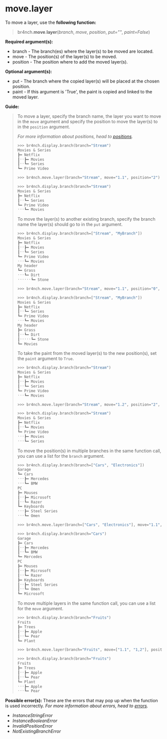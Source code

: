 # move.layer

To move a layer, use the **following function:**

> br4nch.**move**.**layer**(*branch*, *move*, *position*, *put=""*, *paint=False*)

**Required argument(s):**

- branch - The branch(es) where the layer(s) to be moved are located.
- move - The position(s) of the layer(s) to be moved.
- position - The position where to add the moved layer(s).

**Optional argument(s):**

- put -  The branch where the copied layer(s) will be placed at the chosen position.
- paint - If this argument is 'True', the paint is copied and linked to the moved layer.

**Guide:**

> To move a layer, specify the branch name, the layer you want to move in the `move` argument and specify the position to move the layer(s) to in the `position` argument.
>
> *For more information about positions, head to [positions](../../guides/positions.md).*
>
> ```python
> >>> br4nch.display.branch(branch="Stream")
> Movies & Series
> ┣━ Netflix
> ┃ˑˑ┣━ Movies
> ┃ˑˑ┗━ Series
> ┗━ Prime Video
> 
> >>> br4nch.move.layer(branch="Stream", move="1.1", position="2")
> 
> >>> br4nch.display.branch(branch="Stream")
> Movies & Series
> ┣━ Netflix
> ┃ˑˑ┗━ Series
> ┗━ Prime Video
> ˑˑˑ┗━ Movies
> ```
>
> To move the layer(s) to another existing branch, specify the branch name the layer(s) should go to in the `put` argument.
>
> ```python
> >>> br4nch.display.branch(branch=["Stream", "MyBranch"])
> Movies & Series
> ┣━ Netflix
> ┃ˑˑ┣━ Movies
> ┃ˑˑ┗━ Series
> ┗━ Prime Video
> ˑˑˑ┗━ Movies
> My header
> ┗━ Grass
> ˑˑˑ┗━ Dirt
> ˑˑˑˑˑˑ┗━ Stone
> 
> >>> br4nch.move.layer(branch="Stream", move="1.1", position="0", put="MyBranch")
> 
> >>> br4nch.display.branch(branch=["Stream", "MyBranch"])
> Movies & Series
> ┣━ Netflix
> ┃ˑˑ┗━ Series
> ┗━ Prime Video
> ˑˑˑ┗━ Movies
> My header
> ┣━ Grass
> ┃ˑˑ┗━ Dirt
> ┃ˑˑˑˑˑ┗━ Stone
> ┗━ Movies
> ```
>
> To take the paint from the moved layer(s) to the new position(s), set the `paint` argument to `True`.
>
> ```python
> >>> br4nch.display.branch(branch="Stream")
> Movies & Series
> ┣━ Netflix
> ┃ˑˑ┣━ Movies
> ┃ˑˑ┗━ Series
> ┗━ Prime Video
> ˑˑˑ┗━ Movies
> 
> >>> br4nch.move.layer(branch="Stream", move="1.2", position="2", paint=True)
> 
> >>> br4nch.display.branch(branch="Stream")
> Movies & Series
> ┣━ Netflix
> ┃ˑˑ┗━ Movies
> ┗━ Prime Video
> ˑˑˑ┣━ Movies
> ˑˑˑ┗━ Series
> ```
>
> To move the position(s) in multiple branches in the same function call, you can use a list for the `branch` argument.
>
> ```python
> >>> br4nch.display.branch(branch=["Cars", "Electronics"])
> Garage
> ┗━ Cars
> ˑˑˑ┣━ Mercedes
> ˑˑˑ┗━ BMW
> PC
> ┣━ Mouses
> ┃ˑˑ┣━ Microsoft
> ┃ˑˑ┗━ Razer
> ┗━ Keyboards
> ˑˑˑ┣━ Steel Series
> ˑˑˑ┗━ Omen
> 
> >>> br4nch.move.layer(branch=["Cars", "Electronics"], move="1.1", position="2")
> 
> >>> br4nch.display.branch(branch="Cars")
> Garage
> ┣━ Cars
> ┃ˑˑ┣━ Mercedes
> ┃ˑˑ┗━ BMW
> ┗━ Mercedes
> PC
> ┣━ Mouses
> ┃ˑˑ┣━ Microsoft
> ┃ˑˑ┗━ Razer
> ┣━ Keyboards
> ┃ˑˑ┣━ Steel Series
> ┃ˑˑ┗━ Omen
> ┗━ Microsoft
> ```
>
> To move multiple layers in the same function call, you can use a list for the `move` argument.
>
> ```python
> >>> br4nch.display.branch(branch="Fruits")
> Fruits
> ┣━ Trees
> ┃ˑˑ┣━ Apple
> ┃ˑˑ┗━ Pear
> ┗━ Plant
> 
> >>> br4nch.move.layer(branch="Fruits", move=["1.1", "1,2"], position="2")
> 
> >>> br4nch.display.branch(branch="Fruits")
> Fruits
> ┣━ Trees
> ┃ˑˑ┣━ Apple
> ┃ˑˑ┗━ Pear
> ┗━ Plant
> ˑˑˑ┣━ Apple
> ˑˑˑ┗━ Pear
> ```
>

**Possible error(s):**
These are the errors that may pop up when the function is used incorrectly.
*For more information about errors, head to [errors](../../guides/errors.md).*

- *InstanceStringError*
- *InstanceBooleanError*
- *InvalidPositionError*
- *NotExistingBranchError*
